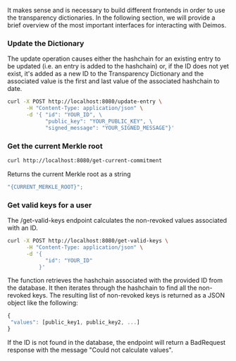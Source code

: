 It makes sense and is necessary to build different frontends in order to use the transparency dictionaries. In the following section, we will provide a brief overview of the most important interfaces for interacting with Deimos.

### Update the Dictionary

The update operation causes either the hashchain for an existing entry to be updated (i.e. an entry is added to the hashchain) or, if the ID does not yet exist, it's added as a new ID to the Transparency Dictionary and the associated value is the first and last value of the associated hashchain to date.

```bash
curl -X POST http://localhost:8080/update-entry \
      -H "Content-Type: application/json" \
      -d '{ "id": "YOUR_ID", \
            "public_key": "YOUR_PUBLIC_KEY", \
            "signed_message": "YOUR_SIGNED_MESSAGE"}'
```

### Get the current Merkle root

```bash
curl http://localhost:8080/get-current-commitment
```

Returns the current Merkle root as a string

```javascript
"{CURRENT_MERKLE_ROOT}";
```

### Get valid keys for a user

The /get-valid-keys endpoint calculates the non-revoked values associated with an ID.

```bash
curl -X POST http://localhost:8080/get-valid-keys \
      -H "Content-Type: application/json" \
      -d '{
            "id": "YOUR_ID"
          }'
```

 The function retrieves the hashchain associated with the provided ID from the database. It then iterates through the hashchain to find all
 the non-revoked keys. The resulting list of non-revoked keys is returned as a JSON object like the following:

 ```javascript
{
  "values": [public_key1, public_key2, ...]
}
 ```

If the ID is not found in the database, the endpoint will return a BadRequest response with the message "Could not calculate values".
